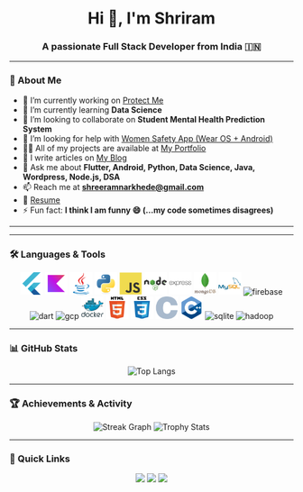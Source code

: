 <h1 align="center">Hi 👋, I'm Shriram</h1>
<h3 align="center">A passionate Full Stack Developer from India 🇮🇳</h3>

---

### 🚀 About Me

- 🔭 I’m currently working on [Protect Me](https://github.com/shreeram2302/womenSafetyApp.git)
- 🌱 I’m currently learning **Data Science**
- 👯 I’m looking to collaborate on **Student Mental Health Prediction System**
- 🤝 I’m looking for help with [Women Safety App (Wear OS + Android)](https://github.com/shreeram2302/womenSafetyApp.git)
- 👨‍💻 All of my projects are available at [My Portfolio](https://portfolioshreeramnarkhede-shreerams-projects-8688ca53.vercel.app/)
- 📝 I write articles on [My Blog](https://shriramsblog4.wordpress.com/)
- 💬 Ask me about **Flutter, Android, Python, Data Science, Java, Wordpress, Node.js, DSA**
- 📫 Reach me at **shreeramnarkhede@gmail.com**
- 📄 [Resume](https://drive.google.com/file/d/1HGVs2JST41Lsg1XowpmJ8nr71KoBqloB/view?usp=drive_link)
- ⚡ Fun fact: **I think I am funny 😄 (…my code sometimes disagrees)**

---


---

### 🛠️ Languages & Tools
<p align="center">
  <img src="https://raw.githubusercontent.com/devicons/devicon/master/icons/flutter/flutter-original.svg" alt="flutter" width="40" height="40"/>
  <img src="https://raw.githubusercontent.com/devicons/devicon/master/icons/kotlin/kotlin-original.svg" alt="kotlin" width="40" height="40"/>
  <img src="https://raw.githubusercontent.com/devicons/devicon/master/icons/java/java-original.svg" alt="java" width="40" height="40"/>
  <img src="https://raw.githubusercontent.com/devicons/devicon/master/icons/python/python-original.svg" alt="python" width="40" height="40"/>
  <img src="https://raw.githubusercontent.com/devicons/devicon/master/icons/javascript/javascript-original.svg" alt="javascript" width="40" height="40"/>
  <img src="https://raw.githubusercontent.com/devicons/devicon/master/icons/nodejs/nodejs-original-wordmark.svg" alt="nodejs" width="40" height="40"/>
  <img src="https://raw.githubusercontent.com/devicons/devicon/master/icons/express/express-original-wordmark.svg" alt="express" width="40" height="40"/>
  <img src="https://raw.githubusercontent.com/devicons/devicon/master/icons/mongodb/mongodb-original-wordmark.svg" alt="mongodb" width="40" height="40"/>
  <img src="https://raw.githubusercontent.com/devicons/devicon/master/icons/mysql/mysql-original-wordmark.svg" alt="mysql" width="40" height="40"/>
  <img src="https://www.vectorlogo.zone/logos/firebase/firebase-icon.svg" alt="firebase" width="40" height="40"/>
  <img src="https://www.vectorlogo.zone/logos/dartlang/dartlang-icon.svg" alt="dart" width="40" height="40"/>
  <img src="https://www.vectorlogo.zone/logos/google_cloud/google_cloud-icon.svg" alt="gcp" width="40" height="40"/>
  <img src="https://raw.githubusercontent.com/devicons/devicon/master/icons/docker/docker-original-wordmark.svg" alt="docker" width="40" height="40"/>
  <img src="https://raw.githubusercontent.com/devicons/devicon/master/icons/html5/html5-original-wordmark.svg" alt="html5" width="40" height="40"/>
  <img src="https://raw.githubusercontent.com/devicons/devicon/master/icons/css3/css3-original-wordmark.svg" alt="css3" width="40" height="40"/>
  <img src="https://raw.githubusercontent.com/devicons/devicon/master/icons/c/c-original.svg" alt="c" width="40" height="40"/>
  <img src="https://raw.githubusercontent.com/devicons/devicon/master/icons/cplusplus/cplusplus-original.svg" alt="cplusplus" width="40" height="40"/>
  <img src="https://www.vectorlogo.zone/logos/sqlite/sqlite-icon.svg" alt="sqlite" width="40" height="40"/>
  <img src="https://www.vectorlogo.zone/logos/apache_hadoop/apache_hadoop-icon.svg" alt="hadoop" width="40" height="40"/>
</p>

---

### 📊 GitHub Stats

<p align="center">
  <img src="https://github-readme-stats.vercel.app/api/top-langs?username=shreeram2302&show_icons=true&locale=en&layout=compact" alt="Top Langs" />
</p>


---

### 🏆 Achievements & Activity

<div align="center">
  <img src="https://streak-stats.demolab.com?user=shreeram2302&locale=en&mode=daily&theme=dracula&hide_border=false&border_radius=5" height="150" alt="Streak Graph"/>
  <img src="https://github-profile-trophy.vercel.app/?username=shreeram2302&theme=dracula&column=-1&row=1" height="150" alt="Trophy Stats"/>
</div>

---

### 🔗 Quick Links

<div align="center">
  <img src="https://img.shields.io/static/v1?message=LinkedIn&logo=linkedin&label=&color=0077B5&logoColor=white&style=for-the-badge" />
  <img src="https://img.shields.io/static/v1?message=Instagram&logo=instagram&label=&color=E4405F&logoColor=white&style=for-the-badge" />
  <img src="https://img.shields.io/static/v1?message=Blog&logo=wordpress&label=&color=21759B&logoColor=white&style=for-the-badge" />
</div>

